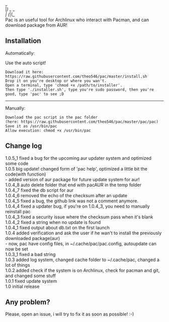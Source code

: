  _       <br>
 |_) _  _ <br>
 |  (_|(_ <br>
Pac is an useful tool for Archlinux who interact with Pacman, and can download package from AUR!

## Installation
Automatically:

Use the auto script!
```
Download it here: https://raw.githubusercontent.com/theo546/pac/master/install.sh
Drop it on you're desktop or where you wan't.
Open a terminal, type 'chmod +x /path/to/installer'.
Then type './installer.sh', type you're sudo password, then you're good, type 'pac' to see ;D
```
___


Manually:

```
Download the pac script in the pac folder
(here: https://raw.githubusercontent.com/theo546/pac/master/pac/pac)
Save it as /usr/bin/pac
Allow execution: chmod +x /usr/bin/pac
```

## Change log
1.0.5_1 fixed a bug for the upcoming aur updater system and optimized some code<br>
1.0.5 big update! changed form of 'pac help', optimized a little bit the code(with function)<br>
    - added version of aur package for future update system for aur!<br>
1.0.4_8 auto delete folder that end with pacAUR in the temp folder<br>
1.0.4_7 fixed the db script for aur<br>
1.0.4_6 removed the echo of the checksum after an update<br>
1.0.4_5 fixed a bug, the github link was not a comment anymore.<br>
1.0.4_4 fixed a updater bug, if you're on 1.0.4_3, you need to manually reinstall pac<br>
1.0.4_3 fixed a security issue where the checksum pass when it's blank<br>
1.0.4_2 fixed a string when no update is found<br>
1.0.4_1 fixed output about db.txt on the first launch<br>
1.0.4 added verification and ask the user if he wan't to install the previously downloaded package(aur)<br>
    - now, pac have config files, in ~/.cache/pac/pac.config, autoupdate can now be set<br>
1.0.3_1 fixed a bad string<br>
1.0.3 added log system, changed cache folder to ~/.cache/pac, changed a lot of things<br>
1.0.2 added check if the system is on Archlinux, check for pacman and git, and changed some stuff<br>
1.0.1 fixed update system<br>
1.0 initial release<br>

## Any problem?
Please, open an issue, i will try to fix it as soon as possible! :-)
